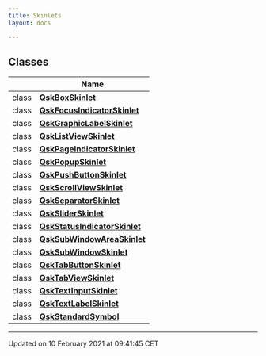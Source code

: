 ```yaml
---
title: Skinlets
layout: docs

---
```



## Classes

|                | Name           |
| -------------- | -------------- |
| class | **[QskBoxSkinlet](/docs/classes/classQskBoxSkinlet/)**  |
| class | **[QskFocusIndicatorSkinlet](/docs/classes/classQskFocusIndicatorSkinlet/)**  |
| class | **[QskGraphicLabelSkinlet](/docs/classes/classQskGraphicLabelSkinlet/)**  |
| class | **[QskListViewSkinlet](/docs/classes/classQskListViewSkinlet/)**  |
| class | **[QskPageIndicatorSkinlet](/docs/classes/classQskPageIndicatorSkinlet/)**  |
| class | **[QskPopupSkinlet](/docs/classes/classQskPopupSkinlet/)**  |
| class | **[QskPushButtonSkinlet](/docs/classes/classQskPushButtonSkinlet/)**  |
| class | **[QskScrollViewSkinlet](/docs/classes/classQskScrollViewSkinlet/)**  |
| class | **[QskSeparatorSkinlet](/docs/classes/classQskSeparatorSkinlet/)**  |
| class | **[QskSliderSkinlet](/docs/classes/classQskSliderSkinlet/)**  |
| class | **[QskStatusIndicatorSkinlet](/docs/classes/classQskStatusIndicatorSkinlet/)**  |
| class | **[QskSubWindowAreaSkinlet](/docs/classes/classQskSubWindowAreaSkinlet/)**  |
| class | **[QskSubWindowSkinlet](/docs/classes/classQskSubWindowSkinlet/)**  |
| class | **[QskTabButtonSkinlet](/docs/classes/classQskTabButtonSkinlet/)**  |
| class | **[QskTabViewSkinlet](/docs/classes/classQskTabViewSkinlet/)**  |
| class | **[QskTextInputSkinlet](/docs/classes/classQskTextInputSkinlet/)**  |
| class | **[QskTextLabelSkinlet](/docs/classes/classQskTextLabelSkinlet/)**  |
| class | **[QskStandardSymbol](/docs/classes/classQskStandardSymbol/)**  |












-------------------------------

Updated on 10 February 2021 at 09:41:45 CET
